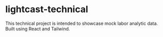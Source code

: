 # lightcast-technical

This technical project is intended to showcase mock labor analytic data. Built using React and Tailwind.
